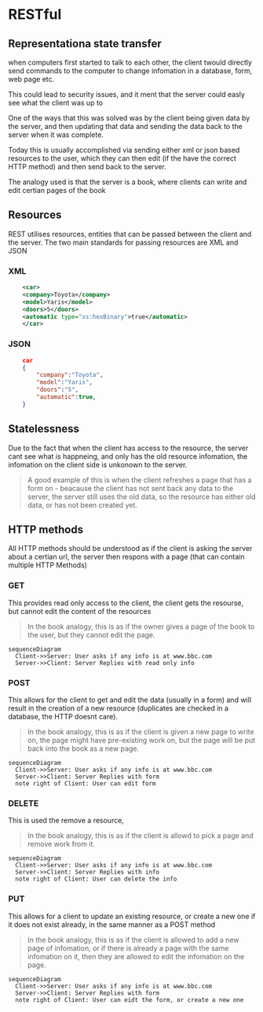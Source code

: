

# RESTful
## Representationa state transfer 

when computers first started to talk to each other, the client twould directly send commands to the computer to change infomation in a database, form, web page etc. 

This could lead to security issues, and it ment that the server could easly see what the client was up to 

One of the ways that this was solved was by the client being given data by the server, and then updating that data and sending the data back to the server when it was complete.

Today this is usually accomplished via sending either xml or json based resources to the user, which they can then edit (if the have the correct HTTP method) and then send back to the server.

The analogy used is that the server is a book, where clients can write and edit certian pages of the book

## Resources 
REST utilises resources, entities that can be passed between the client and the server. The two main standards for passing resources are XML and JSON 

### XML
```xml
    <car>
    <company>Toyota</company>
    <model>Yaris</model>
    <doors>5</doors>
    <automatic type="xs:hexBinary">true</automatic>
    </car>
```
### JSON
```json
    car
    {
        "company":"Toyota",
        "model":"Yaris",
        "doors":"5",
        "automatic":true,
    }
```

## Statelessness
Due to the fact that when the client has access to the resource, the server cant see what is happneing, and only has the old resource infomation, the infomation on the client side is unkonown to the server. 

> A good example of this is when the client refreshes a page that has a form on - beacause the client has not sent back any data to the server, the server still uses the old data, so the resource has either old data, or has not been created yet.


## HTTP methods
All HTTP methods should be understood as if the client is asking the server about a certian url, the server then respons with a page (that can contain multiple HTTP Methods)

### GET 
This provides read only access to the client, the client gets the resourse, but cannot edit the content of the resources 

> In the book analogy, this is as if the owner gives a page of the book to the user, but they cannot edit the page.

```mermaid
sequenceDiagram
  Client->>Server: User asks if any info is at www.bbc.com
  Server->>Client: Server Replies with read only info
```

### POST 
This allows for the client to get and edit the data (usually in a form) and will result in the creation of a new resource (duplicates are checked in a database, the HTTP doesnt care). 

> In the book analogy, this is as if the client is given a new page to write on, the page might have pre-existing work on, but the page will be put back into the book as a new page.

```mermaid
sequenceDiagram
  Client->>Server: User asks if any info is at www.bbc.com
  Server->>Client: Server Replies with form
  note right of Client: User can edit form
```

### DELETE
This is used the remove a resource, 

> In the book analogy, this is as if the client is allowd to pick a page and remove work from it. 

```mermaid
sequenceDiagram
  Client->>Server: User asks if any info is at www.bbc.com
  Server->>Client: Server Replies with info
  note right of Client: User can delete the info
```

### PUT
This allows for a client to update an existing resource, or create a new one if it does not exist already, in the same manner as a POST method

> In the book analogy, this is as if the client is allowed to add a new page of infomation, or if there is already a page with the same infomation on it, then they are allowed to edit the infomation on the page.

```mermaid
sequenceDiagram
  Client->>Server: User asks if any info is at www.bbc.com
  Server->>Client: Server Replies with form
  note right of Client: User can eidt the form, or create a new one
```
